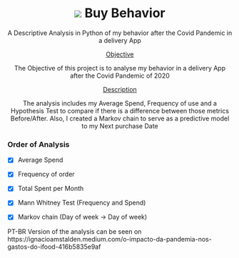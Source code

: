 <h1 align="center">
    <img src="https://img.shields.io/badge/iFood-EA1D2C?style=for-the-badge&logo=ifood&logoColor=white"/> Buy Behavior   
</h1>

<p align="center">A Descriptive Analysis in Python of my behavior after the Covid Pandemic in a delivery App
</p>


<p align="center">
 <a href="#Objective">Objective</a>
    <p align = "center"> The Objective of this project is to analyse my behavior in a delivery App after the Covid Pandemic of 2020 </p>
</p>


<p align="center">
    <a href = "#Description">Description</a>
        <p align = "center"> The analysis includes my Average Spend, Frequency of use and a Hypothesis Test to compare if there is a difference between those metrics Before/After. Also, I created a Markov chain to serve as a predictive model to my Next purchase Date</p>
</p>


### Order of Analysis

- [x] Average Spend
- [x] Frequency of order
- [x] Total Spent per Month
- [x] Mann Whitney Test (Frequency and Spend)
- [x] Markov chain (Day of week -> Day of week)


<p> PT-BR Version of the analysis can be seen on https://ignacioamstalden.medium.com/o-impacto-da-pandemia-nos-gastos-do-ifood-416b5835e9af </p>
